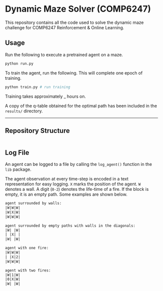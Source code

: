 # Dynamic Maze Solver (COMP6247)

This repository contains all the code used to solve the dynamic
maze challenge for COMP6247 Reinforcement & Online Learning.

[//]: # (todo - create config file)
[//]: # (todo - write up training)
[//]: # (todo - write up inference/running)
[//]: # (todo - write up directory structure)
[//]: # (todo - requirements.txt)

## Usage

Run the following to execute a pretrained agent on a maze.
```bash
python run.py
```

To train the agent, run the following.
This will complete one epoch of training. 
```bash
python train.py # run training
```


Training takes approximately _ hours on.

A copy of the q-table obtained for the optimal path has been
included in the `results/` directory.

---

## Repository Structure

```bash

```

## Log File

An agent can be logged to a file by calling the `log_agent()` function in the `lib` package.

The agent observation at every time-step is encoded in a text representation for easy logging. 
`X` marks the position of the agent. `W` denotes a wall.
A digit (`0-2`) denotes the life-time of a fire.
If the block is empty, it is an empty path.
Some examples are shown below.

```txt
agent surrounded by walls:
|W|W|W|
|W|X|W|
|W|W|W|

agent surrounded by empty paths with walls in the diagonals:
|W| |W|
| |X| |
|W| |W|

agent with one fire:
|W|W|W|
| |X|2|
|W|W|W|

agent with two fires:
|W|1|W|
|0|X|W|
|W| |W|
```